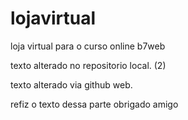 # lojavirtual
loja virtual para o curso online b7web

texto alterado no repositorio local. (2)

texto alterado via github web.

refiz o texto dessa parte obrigado amigo
